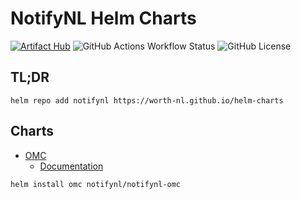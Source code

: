 # NotifyNL Helm Charts

[![Artifact Hub](https://img.shields.io/endpoint?style=for-the-badge&url=https://artifacthub.io/badge/repository/notifynl)](https://artifacthub.io/packages/search?repo=notifynl)
![GitHub Actions Workflow Status](https://img.shields.io/github/actions/workflow/status/worth-nl/helm-charts/release.yaml?style=for-the-badge)
![GitHub License](https://img.shields.io/github/license/worth-nl/helm-charts?style=for-the-badge)

## TL;DR

```
helm repo add notifynl https://worth-nl.github.io/helm-charts
```

## Charts

- [OMC](notifynl-omc/)
  - [Documentation](https://github.com/Worth-NL/NotifyNL-OMC/blob/main/Documentation/OMC%20-%20Documentation.md)

```
helm install omc notifynl/notifynl-omc
```
